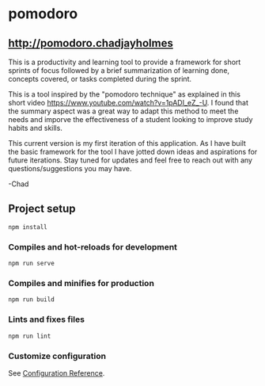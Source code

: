 # pomodoro


## http://pomodoro.chadjayholmes
This is a productivity and learning tool to provide a framework for short sprints of focus followed by a brief summarization of learning done, concepts covered, or tasks completed during the sprint. 

This is a tool inspired by the "pomodoro technique" as explained in this short video https://www.youtube.com/watch?v=1pADI_eZ_-U. I found that the summary aspect was a great way to adapt this method to meet the needs and imporve the effectiveness of a student looking to improve study habits and skills. 

This current version is my first iteration of this application. As I have built the basic framework for the tool I have jotted down ideas and aspirations for future iterations. Stay tuned for updates and feel free to reach out with any questions/suggestions you may have. 

-Chad


## Project setup
```
npm install
```

### Compiles and hot-reloads for development
```
npm run serve
```

### Compiles and minifies for production
```
npm run build
```

### Lints and fixes files
```
npm run lint
```

### Customize configuration
See [Configuration Reference](https://cli.vuejs.org/config/).
